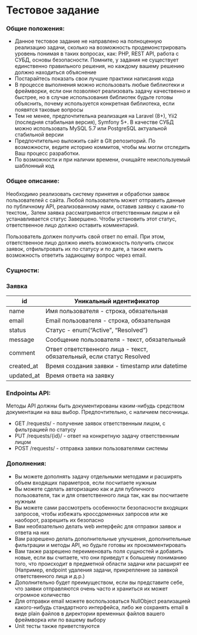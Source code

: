 # Тестовое задание
### Общие положения:
 - Данное тестовое задание не направлено на полноценную реализацию задачи, сколько на возможность продемонстрировать уровень понимая в таких вопросах, как: PHP, REST API, работа с СУБД, основы безопасности. Помните, у задания не существует единственно правильного решения, но каждому вашему решению должно находиться объяснение
 - Постарайтесь показать свои лучшие практики написания кода
 - В процессе выполнения можно использовать любые библиотеки и фреймворки, если они позволяют реализовать задачу качественно и быстрее, но в случае использования библиотек будьте готовы объяснить, почему используется конкретная библиотека, если появятся таковые вопросы
 - Тем не менее, предпочтительна реализация на Laravel (8+), Yii2 (последняя стабильная версия), Symfony 5+. В качестве СУБД можно использовать MySQL 5.7 или PostgreSQL актуальной стабильной версии
 - Предпочтительно выложить сайт в GIt репозиторий. По возможности, ведите историю коммитов, чтобы мы могли отследить Ваш процесс разработки.
 - По возможности и при наличии времени, очищайте неиспользуемый шаблонный код

### Общее описание:
Необходимо реализовать систему принятия и обработки заявок пользователей с сайта. Любой пользователь может отправить данные по публичному API, реализованному нами, оставив заявку с каким-то текстом,. Затем заявка рассматривается ответственным лицом и ей устанавливается статус Завершено. Чтобы установить этот статус, ответственное лицо должно оставить комментарий. 

Пользователь должен получить свой ответ по email.
При этом, ответственное лицо должно иметь возможность получить список заявок, отфильтровать их по статусу и по дате, а также иметь возможность ответить задающему вопрос через email.

### Сущности:

### Заявка
|id|Уникальный идентификатор|
|--|------------------------|
|name|Имя пользователя - строка, обязательная|
|email|Email пользователя - строка, обязательная|
|status|Статус - enum(“Active”, “Resolved”)|
|message|Сообщение пользователя - текст, обязательный|
|comment|Ответ ответственного лица - текст, обязательный, если статус Resolved|
|created_at|Время создания заявки - timestamp или datetime|
|updated_at|Время ответа на заявку |


### Endpointы API:
Методы API должны быть документированы каким-нибудь средством документации на ваш выбор. Предпочтительно, с наличием песочницы.
 - GET /requests/ - получение заявок ответственным лицом, с фильтрацией по статусу
 - PUT /requests/{id}/ - ответ на конкретную задачу ответственным лицом
 - POST /requests/ - отправка заявки пользователями системы

### Дополнения:
 - Вы можете дополнять задачу отдельными методами и расширять объем входящих параметров, если посчитаете нужным
 - Вы можете сделать авторизацию как и для публичного пользователя, так и для ответственного лица так, как вы посчитаете нужным
 - Вы можете сами рассмотреть особенности безопасности входящих запросов, чтобы избежать кроссдоменных запросов или же наоборот, разрешить их безопасно
 - Вам необязательно делать web интерфейс для отправки заявок и ответа на них
 - Вам разрешено делать дополнительные улучшения, дополнительные фильтрации и методы API, но будьте готовы их прокомментировать
 - Вам также разрешено переименовать поля сущностей и добавить новые, если вы считаете, что они приведут к большему пониманию того, что происходит в предметной области задачи или расширят ее (Например, endpoint удаления задачи, прикрепление за заявкой ответственного лица и д.р.)
 - Дополнительно будет преимуществом, если вы представите себе, что заявки отправляются очень часто и храниться их может огромное количество
 - Для отправки email можете воспользоваться NullObject реализацией какого-нибудь стандартного интерфейса, либо же сохранять email в виде plain файлов в директории временных файлов вашего фреймворка или по вашему выбору
 - Unit тесты также приветствуются